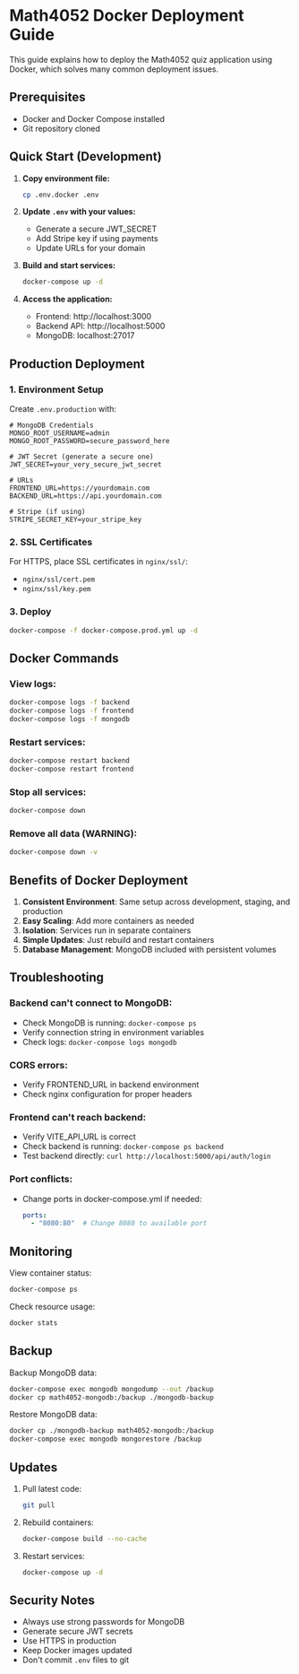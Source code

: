 # Math4052 Docker Deployment Guide

This guide explains how to deploy the Math4052 quiz application using Docker, which solves many common deployment issues.

## Prerequisites

- Docker and Docker Compose installed
- Git repository cloned

## Quick Start (Development)

1. **Copy environment file:**
   ```bash
   cp .env.docker .env
   ```

2. **Update `.env` with your values:**
   - Generate a secure JWT_SECRET
   - Add Stripe key if using payments
   - Update URLs for your domain

3. **Build and start services:**
   ```bash
   docker-compose up -d
   ```

4. **Access the application:**
   - Frontend: http://localhost:3000
   - Backend API: http://localhost:5000
   - MongoDB: localhost:27017

## Production Deployment

### 1. Environment Setup

Create `.env.production` with:
```env
# MongoDB Credentials
MONGO_ROOT_USERNAME=admin
MONGO_ROOT_PASSWORD=secure_password_here

# JWT Secret (generate a secure one)
JWT_SECRET=your_very_secure_jwt_secret

# URLs
FRONTEND_URL=https://yourdomain.com
BACKEND_URL=https://api.yourdomain.com

# Stripe (if using)
STRIPE_SECRET_KEY=your_stripe_key
```

### 2. SSL Certificates

For HTTPS, place SSL certificates in `nginx/ssl/`:
- `nginx/ssl/cert.pem`
- `nginx/ssl/key.pem`

### 3. Deploy

```bash
docker-compose -f docker-compose.prod.yml up -d
```

## Docker Commands

### View logs:
```bash
docker-compose logs -f backend
docker-compose logs -f frontend
docker-compose logs -f mongodb
```

### Restart services:
```bash
docker-compose restart backend
docker-compose restart frontend
```

### Stop all services:
```bash
docker-compose down
```

### Remove all data (WARNING):
```bash
docker-compose down -v
```

## Benefits of Docker Deployment

1. **Consistent Environment**: Same setup across development, staging, and production
2. **Easy Scaling**: Add more containers as needed
3. **Isolation**: Services run in separate containers
4. **Simple Updates**: Just rebuild and restart containers
5. **Database Management**: MongoDB included with persistent volumes

## Troubleshooting

### Backend can't connect to MongoDB:
- Check MongoDB is running: `docker-compose ps`
- Verify connection string in environment variables
- Check logs: `docker-compose logs mongodb`

### CORS errors:
- Verify FRONTEND_URL in backend environment
- Check nginx configuration for proper headers

### Frontend can't reach backend:
- Verify VITE_API_URL is correct
- Check backend is running: `docker-compose ps backend`
- Test backend directly: `curl http://localhost:5000/api/auth/login`

### Port conflicts:
- Change ports in docker-compose.yml if needed:
  ```yaml
  ports:
    - "8080:80"  # Change 8080 to available port
  ```

## Monitoring

View container status:
```bash
docker-compose ps
```

Check resource usage:
```bash
docker stats
```

## Backup

Backup MongoDB data:
```bash
docker-compose exec mongodb mongodump --out /backup
docker cp math4052-mongodb:/backup ./mongodb-backup
```

Restore MongoDB data:
```bash
docker cp ./mongodb-backup math4052-mongodb:/backup
docker-compose exec mongodb mongorestore /backup
```

## Updates

1. Pull latest code:
   ```bash
   git pull
   ```

2. Rebuild containers:
   ```bash
   docker-compose build --no-cache
   ```

3. Restart services:
   ```bash
   docker-compose up -d
   ```

## Security Notes

- Always use strong passwords for MongoDB
- Generate secure JWT secrets
- Use HTTPS in production
- Keep Docker images updated
- Don't commit `.env` files to git